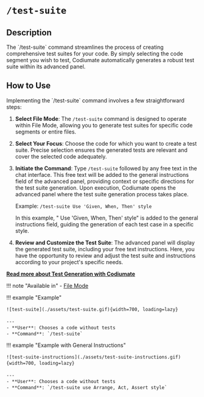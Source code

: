 # `/test-suite`

<h2>Description</h2>
The `/test-suite` command streamlines the process of creating comprehensive test suites for your code. By simply selecting the code segment you wish to test, Codiumate automatically generates a robust test suite within its advanced panel. 

<h2>How to Use</h2>
Implementing the `/test-suite` command involves a few straightforward steps:

1. **Select File Mode**: The `/test-suite` command is designed to operate within File Mode, allowing you to generate test suites for specific code segments or entire files.

2. **Select Your Focus**: Choose the code for which you want to create a test suite. Precise selection ensures the generated tests are relevant and cover the selected code adequately.

3. **Initiate the Command**: Type `/test-suite` followed by any free text in the chat interface. This free text will be added to the general instructions field of the advanced panel, providing context or specific directions for the test suite generation. Upon execution, Codiumate opens the advanced panel where the test suite generation process takes place.

    Example: `/test-suite Use 'Given, When, Then' style`

    In this example, " Use 'Given, When, Then' style" is added to the general instructions field, guiding the generation of each test case in a specific style.

4. **Review and Customize the Test Suite**: The advanced panel will display the generated test suite, including your free text instructions. Here, you have the opportunity to review and adjust the test suite and instructions according to your project's specific needs.

**[Read more about Test Generation with Codiumate](../../tests/index.md)**

!!! note "Available in"
    - [File Mode](../modes/file-mode.md)

!!! example "Example"

    ![test-suite](./assets/test-suite.gif){width=700, loading=lazy}

    ---
    - **User**: Chooses a code without tests
    - **Command**: `/test-suite`    
        

!!! example "Example with General Instructions"

    ![test-suite-instructions](./assets/test-suite-instructions.gif){width=700, loading=lazy}

    ---
    - **User**: Chooses a code without tests
    - **Command**: `/test-suite use Arrange, Act, Assert style`
        

